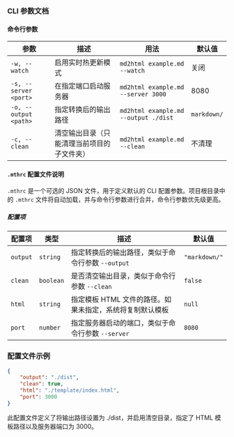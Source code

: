 ### CLI 参数文档

#### 命令行参数

| 参数                  | 描述                                       | 用法                                 | 默认值      |
| --------------------- | ------------------------------------------ | ------------------------------------ | ----------- |
| `-w, --watch`         | 启用实时热更新模式                         | `md2html example.md --watch`         | 关闭        |
| `-s, --server <port>` | 在指定端口启动服务器                       | `md2html example.md --server 3000`   | 8080        |
| `-o, --output <path>` | 指定转换后的输出路径                       | `md2html example.md --output ./dist` | `markdown/` |
| `-c, --clean`         | 清空输出目录（只能清理当前项目的子文件夹） | `md2html example.md --clean`         | 不清理      |

#### `.mthrc` 配置文件说明

`.mthrc` 是一个可选的 JSON 文件，用于定义默认的 CLI 配置参数。项目根目录中的 `.mthrc` 文件将自动加载，并与命令行参数进行合并，命令行参数优先级更高。

##### 配置项

| 配置项   | 类型      | 描述                                                     | 默认值        |
| -------- | --------- | -------------------------------------------------------- | ------------- |
| `output` | `string`  | 指定转换后的输出路径，类似于命令行参数 `--output`        | `"markdown/"` |
| `clean`  | `boolean` | 是否清空输出目录，类似于命令行参数 `--clean`             | `false`       |
| `html`   | `string`  | 指定模板 HTML 文件的路径。如果未指定，系统将复制默认模板 | `null`        |
| `port`   | `number`  | 指定服务器启动的端口，类似于命令行参数 `--server`        | `8080`        |

### 配置文件示例

```json
{
    "output": "./dist",
    "clean": true,
    "html": "./template/index.html",
    "port": 3000
}
```

此配置文件定义了将输出路径设置为 ./dist，并启用清空目录，指定了 HTML 模板路径以及服务器端口为 3000。
